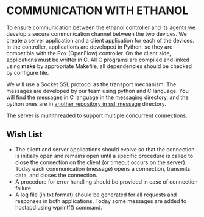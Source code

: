 # COMMUNICATION WITH ETHANOL #

To ensure communication between the ethanol controller and its agents we develop a secure communication channel between the two devices. We create a server application and a client application for each of the devices. In the controller, applications are developed in Python, so they are compatible with the Pox (OpenFlow) controller. On the client side, applications must be writter in C. All C programs are compiled and linked using **make** by appropriate Makefile, all dependencies should be checked by configure file.

We will use a Socket SSL protocol as the transport mechanism. The messages are developed by our team using python and C language. You will find the messages in C language in the [messaging](https://github.com/h3dema/ethanol_hostapd/tree/master/hostapd-2.6/src/messaging) directory, and the python ones are in [another repository in ssl_message](https://github.com/h3dema/ethanol_controller/tree/master/ethanol/ssl_message) directory.

The server is multithreaded to support multiple concurrent connections.

## Wish List ##

* The client and server applications should evolve so that the connection is initially open and remains open until a specific procedure is called to close the connection on the client (or timeout occurs on the server). Today each communication (message) opens a connection, transmits data, and closes the connection.
* A procedure for error handling should be provided in case of connection failure.
* A log file (in txt format) should be generated for all requests and responses in both applications. Today some messages are added to hostapd using wprintf() command.
